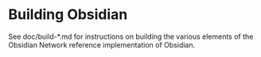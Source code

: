 Building Obsidian
================

See doc/build-*.md for instructions on building the various
elements of the Obsidian Network reference implementation of Obsidian.
